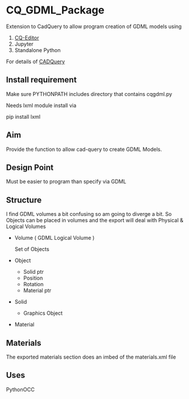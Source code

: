 # CQ_GDML_Package

Extension to CadQuery to allow program creation of GDML models using

1. [CQ-Editor](https://github.com/CadQuery/CQ-editor)
2. Jupyter
3. Standalone Python

For details of [CADQuery](https://github.com/CadQuery/cadquery)

## Install requirement
Make sure PYTHONPATH includes directory that contains cqgdml.py

Needs lxml module
install via 
    
   pip install lxml

## Aim
Provide the function to allow cad-query to create GDML Models.

## Design Point
Must be easier to program than specify via GDML

## Structure
I find GDML volumes a bit confusing so am going to diverge a bit.
So Objects can be placed in volumes and the export will deal with Physical & Logical Volumes

  * Volume ( GDML Logical Volume )
    
    Set of Objects
  
  * Object
     
     * Solid ptr
     * Position
     * Rotation
     * Material ptr
  
  * Solid
     
    * Graphics Object
     
  * Material
  
## Materials
The exported materials section does an imbed of the materials.xml file
  
## Uses
 
   PythonOCC
